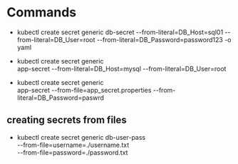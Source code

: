 # Commands

- kubectl create secret generic db-secret --from-literal=DB_Host=sql01 --from-literal=DB_User=root --from-literal=DB_Password=password123 -o yaml


- kubectl create secret generic \
app-secret --from-literal=DB_Host=mysql
--from-literal=DB_User=root


- kubectl create secret generic \
app-secret --from-file=app_secret.properties
--from-literal=DB_Password=paswrd


## creating secrets from files

- kubectl create secret generic db-user-pass \
    --from-file=username=./username.txt \
    --from-file=password=./password.txt
